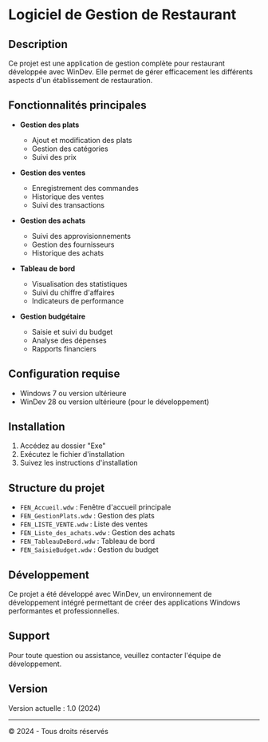 # Logiciel de Gestion de Restaurant

## Description
Ce projet est une application de gestion complète pour restaurant développée avec WinDev. Elle permet de gérer efficacement les différents aspects d'un établissement de restauration.

## Fonctionnalités principales

- **Gestion des plats**
  - Ajout et modification des plats
  - Gestion des catégories
  - Suivi des prix

- **Gestion des ventes**
  - Enregistrement des commandes
  - Historique des ventes
  - Suivi des transactions

- **Gestion des achats**
  - Suivi des approvisionnements
  - Gestion des fournisseurs
  - Historique des achats

- **Tableau de bord**
  - Visualisation des statistiques
  - Suivi du chiffre d'affaires
  - Indicateurs de performance

- **Gestion budgétaire**
  - Saisie et suivi du budget
  - Analyse des dépenses
  - Rapports financiers

## Configuration requise

- Windows 7 ou version ultérieure
- WinDev 28 ou version ultérieure (pour le développement)

## Installation

1. Accédez au dossier "Exe"
2. Exécutez le fichier d'installation
3. Suivez les instructions d'installation

## Structure du projet

- `FEN_Accueil.wdw` : Fenêtre d'accueil principale
- `FEN_GestionPlats.wdw` : Gestion des plats
- `FEN_LISTE_VENTE.wdw` : Liste des ventes
- `FEN_Liste_des_achats.wdw` : Gestion des achats
- `FEN_TableauDeBord.wdw` : Tableau de bord
- `FEN_SaisieBudget.wdw` : Gestion du budget

## Développement

Ce projet a été développé avec WinDev, un environnement de développement intégré permettant de créer des applications Windows performantes et professionnelles.

## Support

Pour toute question ou assistance, veuillez contacter l'équipe de développement.

## Version

Version actuelle : 1.0 (2024)

---
© 2024 - Tous droits réservés
